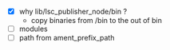  
 - [x] why lib/lsc_publisher_node/bin ?
   - copy binaries from /bin to the out of bin
 - [ ] modules
 - [ ] path from ament_prefix_path
